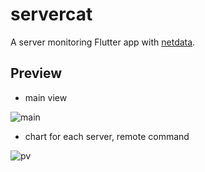 # servercat

A server monitoring Flutter app with [netdata](https://github.com/netdata/netdata).

## Preview

- main view

![main](https://user-images.githubusercontent.com/16812446/72774989-065c8b80-3c50-11ea-89f1-2f392e68e2fe.PNG)

- chart for each server, remote command

![pv](https://user-images.githubusercontent.com/16812446/72774998-0d839980-3c50-11ea-9861-ca97dbfb0a3b.gif)
